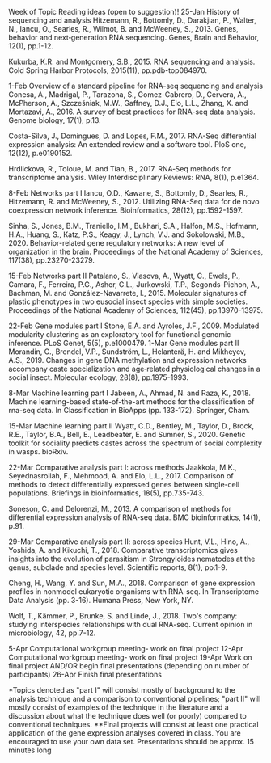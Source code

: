 
Week of	Topic	Reading ideas (open to suggestion)!
25-Jan	History of sequencing and analysis 	Hitzemann, R., Bottomly, D., Darakjian, P., Walter, N., Iancu, O., Searles, R., Wilmot, B. and McWeeney, S., 2013. Genes, behavior and next‐generation RNA sequencing. Genes, Brain and Behavior, 12(1), pp.1-12.

Kukurba, K.R. and Montgomery, S.B., 2015. RNA sequencing and analysis. Cold Spring Harbor Protocols, 2015(11), pp.pdb-top084970.

1-Feb	Overview of a standard pipeline for RNA-seq sequencing and analysis	Conesa, A., Madrigal, P., Tarazona, S., Gomez-Cabrero, D., Cervera, A., McPherson, A., Szcześniak, M.W., Gaffney, D.J., Elo, L.L., Zhang, X. and Mortazavi, A., 2016. A survey of best practices for RNA-seq data analysis. Genome biology, 17(1), p.13.

Costa-Silva, J., Domingues, D. and Lopes, F.M., 2017. RNA-Seq differential expression analysis: An extended review and a software tool. PloS one, 12(12), p.e0190152.

Hrdlickova, R., Toloue, M. and Tian, B., 2017. RNA‐Seq methods for transcriptome analysis. Wiley Interdisciplinary Reviews: RNA, 8(1), p.e1364.

8-Feb	Networks part I	Iancu, O.D., Kawane, S., Bottomly, D., Searles, R., Hitzemann, R. and McWeeney, S., 2012. Utilizing RNA-Seq data for de novo coexpression network inference. Bioinformatics, 28(12), pp.1592-1597.

Sinha, S., Jones, B.M., Traniello, I.M., Bukhari, S.A., Halfon, M.S., Hofmann, H.A., Huang, S., Katz, P.S., Keagy, J., Lynch, V.J. and Sokolowski, M.B., 2020. Behavior-related gene regulatory networks: A new level of organization in the brain. Proceedings of the National Academy of Sciences, 117(38), pp.23270-23279.


15-Feb	Networks part II	Patalano, S., Vlasova, A., Wyatt, C., Ewels, P., Camara, F., Ferreira, P.G., Asher, C.L., Jurkowski, T.P., Segonds-Pichon, A., Bachman, M. and González-Navarrete, I., 2015. Molecular signatures of plastic phenotypes in two eusocial insect species with simple societies. Proceedings of the National Academy of Sciences, 112(45), pp.13970-13975.

22-Feb	Gene modules part I	Stone, E.A. and Ayroles, J.F., 2009. Modulated modularity clustering as an exploratory tool for functional genomic inference. PLoS Genet, 5(5), p.e1000479.
1-Mar	Gene modules part II	Morandin, C., Brendel, V.P., Sundström, L., Helanterä, H. and Mikheyev, A.S., 2019. Changes in gene DNA methylation and expression networks accompany caste specialization and age‐related physiological changes in a social insect. Molecular ecology, 28(8), pp.1975-1993.

8-Mar	Machine learning part I	Jabeen, A., Ahmad, N. and Raza, K., 2018. Machine learning-based state-of-the-art methods for the classification of rna-seq data. In Classification in BioApps (pp. 133-172). Springer, Cham.

15-Mar	Machine learning part II	Wyatt, C.D., Bentley, M., Taylor, D., Brock, R.E., Taylor, B.A., Bell, E., Leadbeater, E. and Sumner, S., 2020. Genetic toolkit for sociality predicts castes across the spectrum of social complexity in wasps. bioRxiv.

22-Mar	Comparative analysis part I: across methods	Jaakkola, M.K., Seyednasrollah, F., Mehmood, A. and Elo, L.L., 2017. Comparison of methods to detect differentially expressed genes between single-cell populations. Briefings in bioinformatics, 18(5), pp.735-743.

Soneson, C. and Delorenzi, M., 2013. A comparison of methods for differential expression analysis of RNA-seq data. BMC bioinformatics, 14(1), p.91.


29-Mar	Comparative analysis part II: across species	Hunt, V.L., Hino, A., Yoshida, A. and Kikuchi, T., 2018. Comparative transcriptomics gives insights into the evolution of parasitism in Strongyloides nematodes at the genus, subclade and species level. Scientific reports, 8(1), pp.1-9.

Cheng, H., Wang, Y. and Sun, M.A., 2018. Comparison of gene expression profiles in nonmodel eukaryotic organisms with RNA-seq. In Transcriptome Data Analysis (pp. 3-16). Humana Press, New York, NY.

Wolf, T., Kämmer, P., Brunke, S. and Linde, J., 2018. Two's company: studying interspecies relationships with dual RNA-seq. Current opinion in microbiology, 42, pp.7-12.

5-Apr	Computational workgroup meeting- work on final project
12-Apr	Computational workgroup meeting- work on final project
19-Apr	Work on final project AND/OR begin final presentations (depending on number of participants)
26-Apr	Finish final presentations

*Topics denoted as "part I" will consist mostly of background to the analysis technique and a comparison to conventional pipelines; "part II" will mostly consist of examples of the technique in the literature and a discussion about what the technique does well (or poorly) compared to conventional techniques.
**Final projects will consist at least one practical application of the gene expression analyses covered in class. You are encouraged to use your own data set. Presentations should be approx. 15 minutes long
